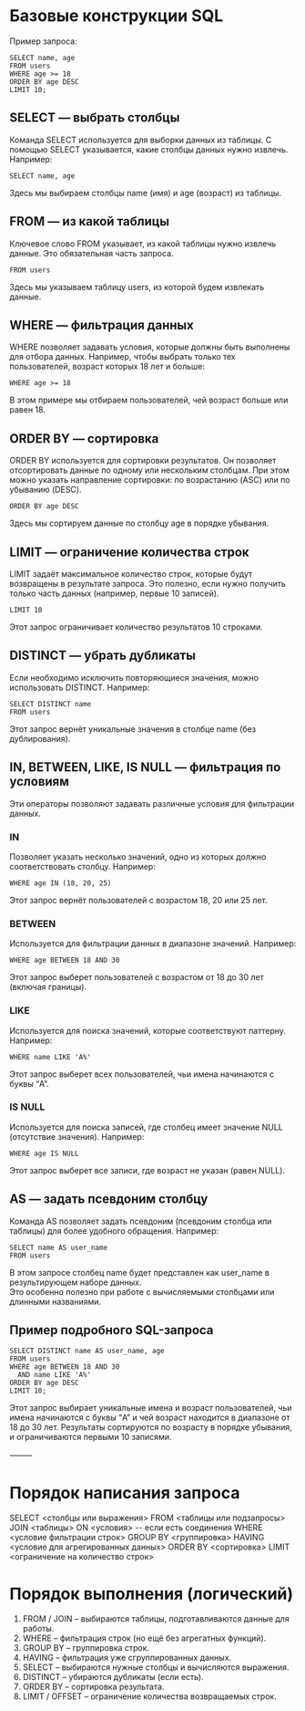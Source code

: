 # Базовые конструкции SQL

Пример запроса:

```
SELECT name, age  
FROM users  
WHERE age >= 18  
ORDER BY age DESC  
LIMIT 10;
```

## SELECT — выбрать столбцы

Команда SELECT используется для выборки данных из таблицы. С помощью SELECT указывается, какие столбцы данных нужно извлечь. Например:

```
SELECT name, age
```
Здесь мы выбираем столбцы name (имя) и age (возраст) из таблицы.

## FROM — из какой таблицы

Ключевое слово FROM указывает, из какой таблицы нужно извлечь данные. Это обязательная часть запроса.

```
FROM users
```
Здесь мы указываем таблицу users, из которой будем извлекать данные.

## WHERE — фильтрация данных

WHERE позволяет задавать условия, которые должны быть выполнены для отбора данных. Например, чтобы выбрать только тех пользователей, возраст которых 18 лет и больше:

```
WHERE age >= 18
```
В этом примере мы отбираем пользователей, чей возраст больше или равен 18.

## ORDER BY — сортировка

ORDER BY используется для сортировки результатов. Он позволяет отсортировать данные по одному или нескольким столбцам. При этом можно указать направление сортировки: по возрастанию (ASC) или по убыванию (DESC).

```
ORDER BY age DESC
```
Здесь мы сортируем данные по столбцу age в порядке убывания.

## LIMIT — ограничение количества строк

LIMIT задаёт максимальное количество строк, которые будут возвращены в результате запроса. Это полезно, если нужно получить только часть данных (например, первые 10 записей).

```LIMIT 10```

Этот запрос ограничивает количество результатов 10 строками.

## DISTINCT — убрать дубликаты

Если необходимо исключить повторяющиеся значения, можно использовать DISTINCT. Например:

```
SELECT DISTINCT name
FROM users
```

Этот запрос вернёт уникальные значения в столбце name (без дублирования).

## IN, BETWEEN, LIKE, IS NULL — фильтрация по условиям

Эти операторы позволяют задавать различные условия для фильтрации данных.

### IN
Позволяет указать несколько значений, одно из которых должно соответствовать столбцу. 
Например:

```
WHERE age IN (18, 20, 25)
```
Этот запрос вернёт пользователей с возрастом 18, 20 или 25 лет.

### BETWEEN 
Используется для фильтрации данных в диапазоне значений. 
Например:

```
WHERE age BETWEEN 18 AND 30
```
Этот запрос выберет пользователей с возрастом от 18 до 30 лет (включая границы).

### LIKE 
Используется для поиска значений, которые соответствуют паттерну. 
Например:

```
WHERE name LIKE 'A%'
```
Этот запрос выберет всех пользователей, чьи имена начинаются с буквы “A”.

### IS NULL
Используется для поиска записей, где столбец имеет значение NULL (отсутствие значения). 
Например:

```
WHERE age IS NULL
```
Этот запрос выберет все записи, где возраст не указан (равен NULL).

## AS — задать псевдоним столбцу

Команда AS позволяет задать псевдоним (псевдоним столбца или таблицы) для более удобного обращения. Например:

```
SELECT name AS user_name
FROM users
```

В этом запросе столбец name будет представлен как user_name в результирующем наборе данных.  
Это особенно полезно при работе с вычисляемыми столбцами или длинными названиями.

## Пример подробного SQL-запроса

```
SELECT DISTINCT name AS user_name, age  
FROM users  
WHERE age BETWEEN 18 AND 30
  AND name LIKE 'A%'
ORDER BY age DESC
LIMIT 10;
```

Этот запрос выбирает уникальные имена и возраст пользователей, чьи имена начинаются с буквы “A” и чей возраст находится в диапазоне от 18 до 30 лет.
Результаты сортируются по возрасту в порядке убывания, и ограничиваются первыми 10 записями.



⸻

# Порядок написания запроса

SELECT <столбцы или выражения>
FROM <таблицы или подзапросы>
JOIN <таблицы> ON <условия>   -- если есть соединения
WHERE <условие фильтрации строк>
GROUP BY <группировка>
HAVING <условие для агрегированных данных>
ORDER BY <сортировка>
LIMIT <ограничение на количество строк>

# Порядок выполнения (логический)

1. FROM / JOIN – выбираются таблицы, подготавливаются данные для работы.
2.	WHERE – фильтрация строк (но ещё без агрегатных функций).
3.	GROUP BY – группировка строк.
4.	HAVING – фильтрация уже сгруппированных данных.
5.	SELECT – выбираются нужные столбцы и вычисляются выражения.
6.	DISTINCT – убираются дубликаты (если есть).
7.	ORDER BY – сортировка результата.
8.	LIMIT / OFFSET – ограничение количества возвращаемых строк.